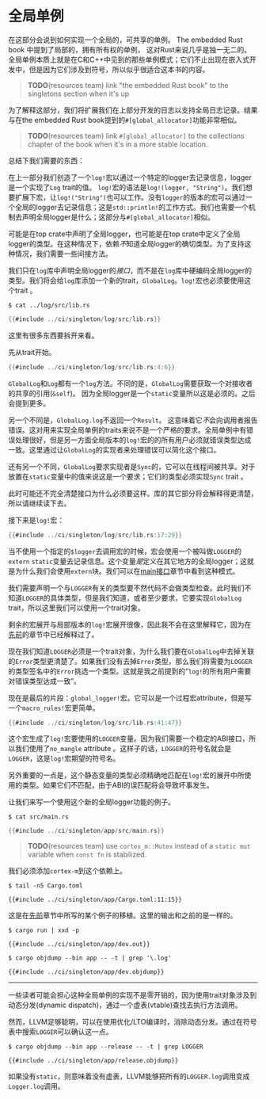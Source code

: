 # 全局单例

在这部分会说到如何实现一个全局的，可共享的单例。 The embedded Rust book 中提到了局部的，拥有所有权的单例，
这对Rust来说几乎是独一无二的。全局单例本质上就是在C和C++中见到的那些单例模式；它们不止出现在嵌入式开发中，但是因为它们涉及到符号，所以似乎很适合这本书的内容。

> **TODO**(resources team) link "the embedded Rust book" to the singletons
> section when it's up

为了解释这部分，我们将扩展我们在上部分开发的日志以支持全局日志记录。结果与在the embedded Rust book提到的`#[global_allocator]`功能非常相似。

> **TODO**(resources team) link `#[global_allocator]` to the collections chapter
> of the book when it's in a more stable location.

总结下我们需要的东西：

在上一部分我们创造了一个`log!`宏以通过一个特定的logger去记录信息，logger是一个实现了`Log` trait的值。
`log!`宏的语法是`log!(logger, "String")`。我们想要扩展下宏，让`log!("String")`也可以工作。没有`logger`的版本的宏可以通过一个全局的logger去记录信息；这是`std::println!`的工作方式。我们也需要一个机制去声明全局logger是什么；这部分与`#[global_allocator]`相似。

可能是在top crate中声明了全局logger，也可能是在top crate中定义了全局logger的类型。在这种情况下，依赖*不*知道全局logger的确切类型。为了支持这种情况，我们需要一些间接方法。

我们只在`log`库中声明全局logger的*接口*，而不是在`log`库中硬编码全局logger的类型。我们将会给`log`库添加一个新的trait，`GlobalLog`。`log!`宏也必须要使用这个trait 。

``` console
$ cat ../log/src/lib.rs
```

``` rust
{{#include ../ci/singleton/log/src/lib.rs}}
```

这里有很多东西要拆开来看。

先从trait开始。

``` rust
{{#include ../ci/singleton/log/src/lib.rs:4:6}}
```

`GlobalLog`和`Log`都有一个`log`方法。不同的是，`GlobalLog`需要获取一个对接收者的共享的引用(`&self`)。
因为全局logger是一个`static`变量所以这是必须的。之后会提到更多。

另一个不同是，`GlobalLog.log`不返回一个`Result`。 这意味着它*不*会向调用者报告错误。这对用来实现全局单例的traits来说不是一个严格的要求。全局单例中有错误处理很好，但是另一方面全局版本的`log!`宏的的所有用户必须就错误类型达成一致。这里通过让`GlobalLog`的实现者来处理错误可以简化这个接口。

还有另一个不同，`GlobalLog`要求实现者是`Sync`的，它可以在线程间被共享。对于放置在`static`变量中的值来说这是一个要求；它们的类型必须实现`Sync` trait 。

此时可能还不完全清楚接口为什么必须要这样。库的其它部分将会解释得更清楚，所以请继续读下去。

接下来是`log!`宏：

``` rust
{{#include ../ci/singleton/log/src/lib.rs:17:29}}
```

当不使用一个指定的`$logger`去调用宏的时候，宏会使用一个被叫做`LOGGER`的`extern` `static`变量去记录信息。这个变量*是*定义在其它地方的全局logger；这就是为什么我们会使用`extern`块。我们可以在[main接口]章节中看到这种模式。

[main接口]: main.html

我们需要声明一个与`LOGGER`有关的类型要不然代码不会做类型检查。此时我们不知道`LOGGER`的具体类型，但是我们知道，或者至少要求，它要实现`GlobalLog` trait，所以这里我们可以使用一个trait对象。

剩余的宏展开与局部版本的`log!`宏展开很像，因此我不会在这里解释它，因为在[先前]的章节中已经解释过了。

[先前]: logging.html

现在我们知道`LOGGER`必须是一个trait对象，为什么我们要在`GlobalLog`中去掉关联的`Error`类型更清楚了。如果我们没有去掉`Error`类型，那么我们将需要为`LOGGER`的类型签名中的`Error`挑选一个类型。这就是我之前提到的“`log!`的所有用户需要对错误类型达成一致”。

现在是最后的片段：`global_logger!`宏。它可以是一个过程宏attribute，但是写一个`macro_rules!`宏更简单。

``` rust
{{#include ../ci/singleton/log/src/lib.rs:41:47}}
```

这个宏生成了`log!`宏要使用的`LOGGER`变量。因为我们需要一个稳定的ABI接口，所以我们使用了`no_mangle` attribute 。这样子的话，`LOGGER`的符号名就会是`LOGGER`，这是`log!`宏期望的符号名。

另外重要的一点是，这个静态变量的类型必须精确地匹配在`log!`宏的展开中所使用的类型。如果它们不匹配，由于ABI的误匹配将会导致坏事发生。

让我们来写一个使用这个新的全局logger功能的例子。

``` console
$ cat src/main.rs
```

``` rust
{{#include ../ci/singleton/app/src/main.rs}}
```

> **TODO**(resources team) use `cortex_m::Mutex` instead of a `static mut`
> variable when `const fn` is stabilized.

我们必须添加`cortex-m`到这个依赖上。

``` console
$ tail -n5 Cargo.toml
```

``` text
{{#include ../ci/singleton/app/Cargo.toml:11:15}}
```

这是在[先前]章节中所写的某个例子的移植。这里的输出和之前的是一样的。

``` console
$ cargo run | xxd -p
```

``` text
{{#include ../ci/singleton/app/dev.out}}
```

``` console
$ cargo objdump --bin app -- -t | grep '\.log'
```

``` text
{{#include ../ci/singleton/app/dev.objdump}}
```

---

一些读者可能会担心这种全局单例的实现不是零开销的，因为使用trait对象涉及到动态分发(dynamic dispatch)，通过一个虚表(vtable)查找去执行方法调用。

然而，LLVM足够聪明，可以在使用优化/LTO编译时，消除动态分发。通过在符号表中搜索`LOGGER`可以确认这一点。

``` console
$ cargo objdump --bin app --release -- -t | grep LOGGER
```

``` text
{{#include ../ci/singleton/app/release.objdump}}
```

如果没有`static`，则意味着没有虚表，LLVM能够把所有的`LOGGER.log`调用变成`Logger.log`调用。
